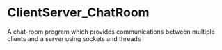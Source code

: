# ClientServer_ChatRoom
A chat-room program which provides communications between multiple clients and a server using sockets and threads
